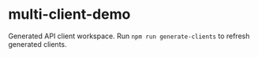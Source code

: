 # multi-client-demo

Generated API client workspace. Run `npm run generate-clients` to refresh generated clients.
